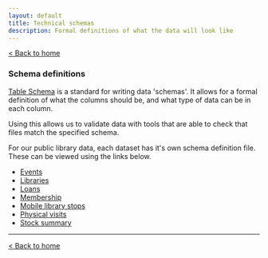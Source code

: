 ```yaml
---
layout: default
title: Technical schemas
description: Formal definitions of what the data will look like
---
```


[&lt; Back to home](./)

### Schema definitions

[Table Schema](https://frictionlessdata.io/docs/table-schema/) is a standard for writing data 'schemas'. It allows for a formal definition of what the columns should be, and what type of data can be in each column.

Using this allows us to validate data with tools that are able to check that files match the specified schema.

For our public library data, each dataset has it's own schema definition file. These can be viewed using the links below.

- [Events](https://raw.githubusercontent.com/LibrariesHacked/schema-librarydata/master/events.json)
- [Libraries](https://raw.githubusercontent.com/LibrariesHacked/schema-librarydata/master/libraries.json)
- [Loans](https://raw.githubusercontent.com/LibrariesHacked/schema-librarydata/master/loans.json)
- [Membership](https://raw.githubusercontent.com/LibrariesHacked/schema-librarydata/master/membership.json)
- [Mobile library stops](https://raw.githubusercontent.com/LibrariesHacked/schema-librarydata/master/mobile-library-stops.json)
- [Physical visits](https://raw.githubusercontent.com/LibrariesHacked/schema-librarydata/master/physical_visits.json)
- [Stock summary](https://raw.githubusercontent.com/LibrariesHacked/schema-librarydata/master/stock_summary.json)

---

[&lt; Back to home](./)